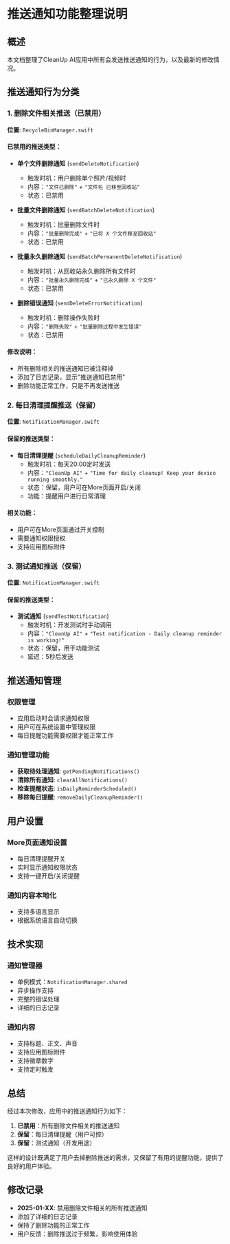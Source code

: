 # 推送通知功能整理说明

## 概述
本文档整理了CleanUp AI应用中所有会发送推送通知的行为，以及最新的修改情况。

## 推送通知行为分类

### 1. 删除文件相关推送（已禁用）
**位置**: `RecycleBinManager.swift`

#### 已禁用的推送类型：
- **单个文件删除通知** (`sendDeleteNotification`)
  - 触发时机：用户删除单个照片/视频时
  - 内容：`"文件已删除"` + `"文件名 已移至回收站"`
  - 状态：已禁用

- **批量文件删除通知** (`sendBatchDeleteNotification`)
  - 触发时机：批量删除文件时
  - 内容：`"批量删除完成"` + `"已将 X 个文件移至回收站"`
  - 状态：已禁用

- **批量永久删除通知** (`sendBatchPermanentDeleteNotification`)
  - 触发时机：从回收站永久删除所有文件时
  - 内容：`"批量永久删除完成"` + `"已永久删除 X 个文件"`
  - 状态：已禁用

- **删除错误通知** (`sendDeleteErrorNotification`)
  - 触发时机：删除操作失败时
  - 内容：`"删除失败"` + `"批量删除过程中发生错误"`
  - 状态：已禁用

#### 修改说明：
- 所有删除相关的推送通知已被注释掉
- 添加了日志记录，显示"推送通知已禁用"
- 删除功能正常工作，只是不再发送推送

### 2. 每日清理提醒推送（保留）
**位置**: `NotificationManager.swift`

#### 保留的推送类型：
- **每日清理提醒** (`scheduleDailyCleanupReminder`)
  - 触发时机：每天20:00定时发送
  - 内容：`"CleanUp AI"` + `"Time for daily cleanup! Keep your device running smoothly."`
  - 状态：保留，用户可在More页面开启/关闭
  - 功能：提醒用户进行日常清理

#### 相关功能：
- 用户可在More页面通过开关控制
- 需要通知权限授权
- 支持应用图标附件

### 3. 测试通知推送（保留）
**位置**: `NotificationManager.swift`

#### 保留的推送类型：
- **测试通知** (`sendTestNotification`)
  - 触发时机：开发测试时手动调用
  - 内容：`"CleanUp AI"` + `"Test notification - Daily cleanup reminder is working!"`
  - 状态：保留，用于功能测试
  - 延迟：5秒后发送

## 推送通知管理

### 权限管理
- 应用启动时会请求通知权限
- 用户可在系统设置中管理权限
- 每日提醒功能需要权限才能正常工作

### 通知管理功能
- **获取待处理通知**: `getPendingNotifications()`
- **清除所有通知**: `clearAllNotifications()`
- **检查提醒状态**: `isDailyReminderScheduled()`
- **移除每日提醒**: `removeDailyCleanupReminder()`

## 用户设置

### More页面通知设置
- 每日清理提醒开关
- 实时显示通知权限状态
- 支持一键开启/关闭提醒

### 通知内容本地化
- 支持多语言显示
- 根据系统语言自动切换

## 技术实现

### 通知管理器
- 单例模式：`NotificationManager.shared`
- 异步操作支持
- 完整的错误处理
- 详细的日志记录

### 通知内容
- 支持标题、正文、声音
- 支持应用图标附件
- 支持徽章数字
- 支持定时触发

## 总结

经过本次修改，应用中的推送通知行为如下：

1. **已禁用**：所有删除文件相关的推送通知
2. **保留**：每日清理提醒（用户可控）
3. **保留**：测试通知（开发用途）

这样的设计既满足了用户去掉删除推送的需求，又保留了有用的提醒功能，提供了良好的用户体验。

## 修改记录

- **2025-01-XX**: 禁用删除文件相关的所有推送通知
- 添加了详细的日志记录
- 保持了删除功能的正常工作
- 用户反馈：删除推送过于频繁，影响使用体验 